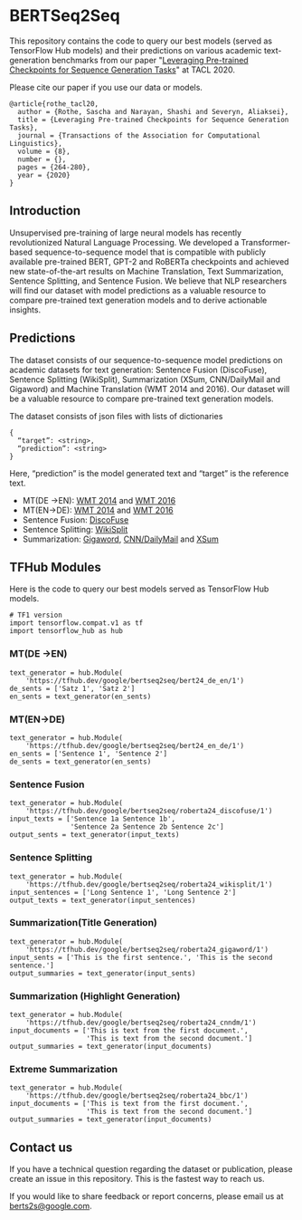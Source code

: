 # BERTSeq2Seq

This repository contains the code to query our best models (served as TensorFlow
Hub models) and their predictions on various academic text-generation
benchmarks from our paper
"[Leveraging Pre-trained Checkpoints for Sequence Generation Tasks](https://www.mitpressjournals.org/doi/pdf/10.1162/tacl_a_00313)"
at TACL 2020.

Please cite our paper if you use our data or models.

```
@article{rothe_tacl20,
  author = {Rothe, Sascha and Narayan, Shashi and Severyn, Aliaksei},
  title = {Leveraging Pre-trained Checkpoints for Sequence Generation Tasks},
  journal = {Transactions of the Association for Computational Linguistics},
  volume = {8},
  number = {},
  pages = {264-280},
  year = {2020}
}
```

## Introduction

Unsupervised pre-training of large neural models has recently revolutionized
Natural Language Processing. We developed a Transformer-based
sequence-to-sequence model that is compatible with publicly available
pre-trained BERT, GPT-2 and RoBERTa checkpoints and achieved new
state-of-the-art results on Machine Translation, Text Summarization, Sentence
Splitting, and Sentence Fusion. We believe that NLP researchers will find our
dataset with model predictions as a valuable resource to compare pre-trained
text generation models and to derive actionable insights.

## Predictions

The dataset consists of our sequence-to-sequence model predictions on academic
datasets for text generation: Sentence Fusion (DiscoFuse), Sentence Splitting
(WikiSplit), Summarization (XSum, CNN/DailyMail and Gigaword) and Machine
Translation (WMT 2014 and 2016). Our dataset will be a valuable resource to
compare pre-trained text generation models.

The dataset consists of json files with lists of dictionaries
```
{
  “target”: <string>,
  “prediction”: <string>
}
```

Here, “prediction” is the model generated text and “target” is the reference
text.

* MT(DE ->EN): [WMT 2014](https://storage.googleapis.com/berts2s-predictions-tacl20/de_en_newstest2014_predictions.json) and [WMT 2016](https://storage.googleapis.com/berts2s-predictions-tacl20/de_en_newstest2016_predictions.json)
* MT(EN->DE): [WMT 2014](https://storage.googleapis.com/berts2s-predictions-tacl20/en_de_newstest2014_predictions.json) and [WMT 2016](https://storage.googleapis.com/berts2s-predictions-tacl20/en_de_newstest2016_predictions.json)
* Sentence Fusion: [DiscoFuse](https://storage.googleapis.com/berts2s-predictions-tacl20/discofuse_predictions.json)
* Sentence Splitting: [WikiSplit](https://storage.googleapis.com/berts2s-predictions-tacl20/wikisplit_predictions.json)
* Summarization: [Gigaword](https://storage.googleapis.com/berts2s-predictions-tacl20/gigaword_predictions.json), [CNN/DailyMail](https://storage.googleapis.com/berts2s-predictions-tacl20/cnndm_predictions.json) and [XSum](https://storage.googleapis.com/berts2s-predictions-tacl20/bbc_xsum_predictions.json)

## TFHub Modules

Here is the code to query our best models served as TensorFlow Hub models.

```
# TF1 version
import tensorflow.compat.v1 as tf
import tensorflow_hub as hub
```

### MT(DE ->EN)

```
text_generator = hub.Module(
    'https://tfhub.dev/google/bertseq2seq/bert24_de_en/1')
de_sents = ['Satz 1', 'Satz 2']
en_sents = text_generator(en_sents)
```

### MT(EN->DE)

```
text_generator = hub.Module(
    'https://tfhub.dev/google/bertseq2seq/bert24_en_de/1')
en_sents = ['Sentence 1', 'Sentence 2']
de_sents = text_generator(en_sents)
```

### Sentence Fusion

```
text_generator = hub.Module(
    'https://tfhub.dev/google/bertseq2seq/roberta24_discofuse/1')
input_texts = ['Sentence 1a Sentence 1b',
               'Sentence 2a Sentence 2b Sentence 2c']
output_sents = text_generator(input_texts)
```

### Sentence Splitting

```
text_generator = hub.Module(
    'https://tfhub.dev/google/bertseq2seq/roberta24_wikisplit/1')
input_sentences = ['Long Sentence 1', 'Long Sentence 2']
output_texts = text_generator(input_sentences)
```

### Summarization(Title Generation)

```
text_generator = hub.Module(
    'https://tfhub.dev/google/bertseq2seq/roberta24_gigaword/1')
input_sents = ['This is the first sentence.', 'This is the second sentence.']
output_summaries = text_generator(input_sents)
```

### Summarization (Highlight Generation)

```
text_generator = hub.Module(
    'https://tfhub.dev/google/bertseq2seq/roberta24_cnndm/1')
input_documents = ['This is text from the first document.',
                   'This is text from the second document.']
output_summaries = text_generator(input_documents)
```

### Extreme Summarization

```
text_generator = hub.Module(
    'https://tfhub.dev/google/bertseq2seq/roberta24_bbc/1')
input_documents = ['This is text from the first document.',
                   'This is text from the second document.']
output_summaries = text_generator(input_documents)
```

## Contact us

If you have a technical question regarding the dataset or publication, please
create an issue in this repository. This is the fastest way to reach us.

If you would like to share feedback or report concerns, please email us at
berts2s@google.com.


